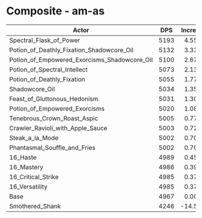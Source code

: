 # Composite - am-as
| Actor | DPS | Increase |
|---|:---:|:---:|
|Spectral_Flask_of_Power|5193|4.55%|
|Potion_of_Deathly_Fixation_Shadowcore_Oil|5132|3.33%|
|Potion_of_Empowered_Exorcisms_Shadowcore_Oil|5100|2.67%|
|Potion_of_Spectral_Intellect|5073|2.13%|
|Potion_of_Deathly_Fixation|5055|1.77%|
|Shadowcore_Oil|5034|1.35%|
|Feast_of_Gluttonous_Hedonism|5031|1.30%|
|Potion_of_Empowered_Exorcisms|5020|1.08%|
|Tenebrous_Crown_Roast_Aspic|5005|0.77%|
|Crawler_Ravioli_with_Apple_Sauce|5003|0.72%|
|Steak_a_la_Mode|5002|0.70%|
|Phantasmal_Souffle_and_Fries|5002|0.70%|
|16_Haste|4989|0.45%|
|16_Mastery|4986|0.39%|
|16_Critical_Strike|4985|0.37%|
|16_Versatility|4985|0.37%|
|Base|4967|0.00%|
|Smothered_Shank|4246|-14.52%|
